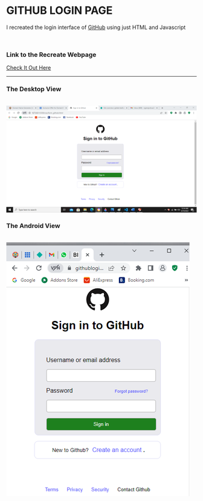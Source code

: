 # GITHUB LOGIN PAGE
<p>I recreated the login interface of <a href="https//github.com">GitHub<a> using just HTML and Javascript</p>
<br>
<h3>Link to the Recreate Webpage</h3>
<a href="https://githubloginpage.netlify.app/">Check It Out Here<a>
<hr>
<h3>The Desktop View</h3>
<br>
<img src="/images/desktop.png">
<h3>The Android View</h3>
<br>
<img src="/images/android.png">

